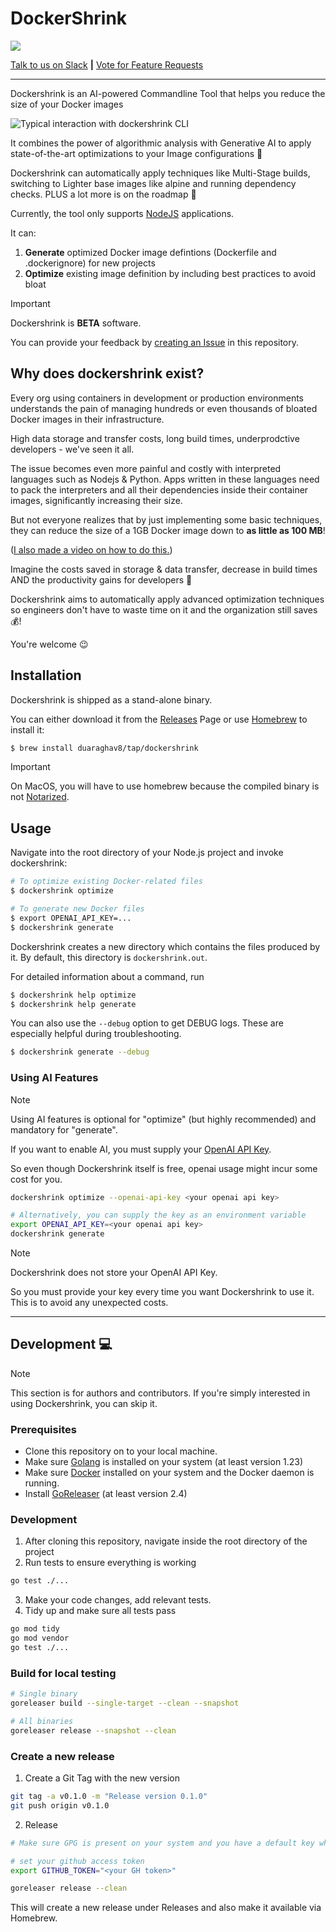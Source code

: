 # DockerShrink

[![](https://img.shields.io/static/v1?label=Sponsor&message=%E2%9D%A4&logo=GitHub&color=%23fe8e86)](https://github.com/sponsors/duaraghav8)

[Talk to us on Slack](https://join.slack.com/t/dockershrink/shared_invite/zt-2vwkeqw0k-JXmHBNCQnG4X1BBf1t3xyg) **|** [Vote for Feature Requests](https://github.com/duaraghav8/dockershrink/issues?q=is%3Aopen+is%3Aissue+label%3Afeature-request)

---

Dockershrink is an AI-powered Commandline Tool that helps you reduce the size of your Docker images


![Typical interaction with dockershrink CLI](./assets/images/dockershrink-how-it-works.gif)

It combines the power of algorithmic analysis with Generative AI to apply state-of-the-art optimizations to your Image configurations :brain:

Dockershrink can automatically apply techniques like Multi-Stage builds, switching to Lighter base images like alpine and running dependency checks. PLUS a lot more is on the roadmap :rocket:

Currently, the tool only supports [NodeJS](https://nodejs.org/en) applications.

It can:
1. **Generate** optimized Docker image defintions (Dockerfile and .dockerignore) for new projects
2. **Optimize** existing image definition by including best practices to avoid bloat


> [!IMPORTANT]
> Dockershrink is **BETA** software.
> 
> You can provide your feedback by [creating an Issue](https://github.com/duaraghav8/dockershrink/issues) in this repository.


## Why does dockershrink exist?
Every org using containers in development or production environments understands the pain of managing hundreds or even thousands of bloated Docker images in their infrastructure.

High data storage and transfer costs, long build times, underprodctive developers - we've seen it all.

The issue becomes even more painful and costly with interpreted languages such as Nodejs & Python.
Apps written in these languages need to pack the interpreters and all their dependencies inside their container images, significantly increasing their size.

But not everyone realizes that by just implementing some basic techniques, they can reduce the size of a 1GB Docker image down to **as little as 100 MB**!

([I also made a video on how to do this.](https://youtu.be/vHBHxQfK6cM))

Imagine the costs saved in storage & data transfer, decrease in build times AND the productivity gains for developers :exploding_head:

Dockershrink aims to automatically apply advanced optimization techniques so engineers don't have to waste time on it and the organization still saves :moneybag:!

You're welcome :wink:


## Installation
Dockershrink is shipped as a stand-alone binary.

You can either download it from the [Releases](https://github.com/duaraghav8/dockershrink/releases) Page or use [Homebrew](https://brew.sh/) to install it:

```bash
$ brew install duaraghav8/tap/dockershrink
```

> [!IMPORTANT]
> On MacOS, you will have to use homebrew because the compiled binary is not [Notarized](https://developer.apple.com/documentation/security/notarizing-macos-software-before-distribution).

## Usage

Navigate into the root directory of your Node.js project and invoke dockershrink:

```bash
# To optimize existing Docker-related files
$ dockershrink optimize

# To generate new Docker files
$ export OPENAI_API_KEY=...
$ dockershrink generate
```

Dockershrink creates a new directory which contains the files produced by it.
By default, this directory is `dockershrink.out`.

For detailed information about a command, run

```bash
$ dockershrink help optimize
$ dockershrink help generate
```

You can also use the `--debug` option to get DEBUG logs. These are especially helpful during troubleshooting.

```bash
$ dockershrink generate --debug
```

### Using AI Features

> [!NOTE]
> Using AI features is optional for "optimize" (but highly recommended) and mandatory for "generate".


If you want to enable AI, you must supply your [OpenAI API Key](https://openai.com/index/openai-api/).

So even though Dockershrink itself is free, openai usage might incur some cost for you.

```bash
dockershrink optimize --openai-api-key <your openai api key>

# Alternatively, you can supply the key as an environment variable
export OPENAI_API_KEY=<your openai api key>
dockershrink generate
```

> [!NOTE]
> Dockershrink does not store your OpenAI API Key.
>
> So you must provide your key every time you want Dockershrink to use it.
> This is to avoid any unexpected costs.

---

## Development :computer:
> [!NOTE]
> This section is for authors and contributors.
> If you're simply interested in using Dockershrink, you can skip it.


### Prerequisites

- Clone this repository on to your local machine.
- Make sure [Golang](https://golang.org/dl/) is installed on your system (at least version 1.23)
- Make sure [Docker](https://www.docker.com/get-started) installed on your system and the Docker daemon is running.
- Install [GoReleaser](https://goreleaser.com/) (at least version 2.4)

### Development
1. After cloning this repository, navigate inside the root directory of the project
2. Run tests to ensure everything is working
```bash
go test ./...
```
3. Make your code changes, add relevant tests.
4. Tidy up and make sure all tests pass
```bash
go mod tidy
go mod vendor
go test ./...
```

### Build for local testing
```bash
# Single binary
goreleaser build --single-target --clean --snapshot

# All binaries
goreleaser release --snapshot --clean
```

### Create a new release
1. Create a Git Tag with the new version

```bash
git tag -a v0.1.0 -m "Release version 0.1.0"
git push origin v0.1.0
```

2. Release
```bash
# Make sure GPG is present on your system and you have a default key which is added to Github.

# set your github access token
export GITHUB_TOKEN="<your GH token>"

goreleaser release --clean
```

This will create a new release under Releases and also make it available via Homebrew.
